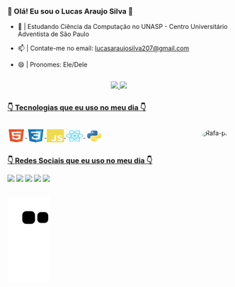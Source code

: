 ### 👏 Olá! Eu sou o Lucas Araujo Silva 👋

- 🌱 | Estudando Ciência da Computação no UNASP - Centro Universitário Adventista de São Paulo
- 📫 | Contate-me no email: lucasaraujosilva207@gmail.com
- 😄 | Pronomes: Ele/Dele

  ##

<div align="center">
  <a href="https://beacons.ai/lucasaraujosilvas">
  <img height="180em" src="https://github-readme-stats.vercel.app/api?username=lucasaraujosilvas&show_icons=true&theme=dark&include_all_commits=true&count_private=true"/>
  <img height="180em" src="https://github-readme-stats.vercel.app/api/top-langs/?username=lucasaraujosilvas&layout=compact&langs_count=7&theme=dark"/>
</div>
  
  ##
    
### 👇 Tecnologias que eu uso no meu dia 👇
  
<div style="display: inline_block"><br>
  <img align="center" alt="Rafa-HTML" height="30" width="40" src="https://raw.githubusercontent.com/devicons/devicon/master/icons/html5/html5-original.svg">
  <img align="center" alt="Rafa-CSS" height="30" width="40" src="https://raw.githubusercontent.com/devicons/devicon/master/icons/css3/css3-original.svg">
  <img align="center" alt="Rafa-Js" height="30" width="40" src="https://raw.githubusercontent.com/devicons/devicon/master/icons/javascript/javascript-plain.svg">
  <img align="center" alt="Rafa-React" height="30" width="40" src="https://raw.githubusercontent.com/devicons/devicon/master/icons/react/react-original.svg">
  <img align="center" alt="Rafa-Python" height="30" width="40" src="https://raw.githubusercontent.com/devicons/devicon/master/icons/python/python-original.svg">
  <img align="right" alt="Rafa-pic" height="150" style="border-radius:50px;" src="https://blog.mackenzie.br/content/images/2020/12/giphy--68-.gif">
</div>
 
  ##
  
### 👇 Redes Sociais que eu uso no meu dia 👇
  
<div> 
  <a href="https://www.youtube.com/channel/UCSHJ5ze4mZjZAkxL8AeDMsA/featured" target="_blank"><img src="https://img.shields.io/badge/YouTube-FF0000?style=for-the-badge&logo=youtube&logoColor=white" target="_blank"></a>
  <a href="https://www.instagram.com/bazardolucasedicoes/" target="_blank"><img src="https://img.shields.io/badge/-Instagram-%23E4405F?style=for-the-badge&logo=instagram&logoColor=white" target="_blank"></a>
 <a href="https://discord.gg/NYShvYtK" target="_blank"><img src="https://img.shields.io/badge/Discord-7289DA?style=for-the-badge&logo=discord&logoColor=white" target="_blank"></a> 
  <a href = "mailto:lucasaraujosilva207@gmail.com"><img src="https://img.shields.io/badge/-Gmail-%23333?style=for-the-badge&logo=gmail&logoColor=white" target="_blank"></a>
  <a href="https://www.linkedin.com/in/lucas-araujo-4b269a222/" target="_blank"><img src="https://img.shields.io/badge/-LinkedIn-%230077B5?style=for-the-badge&logo=linkedin&logoColor=white" target="_blank"></a> 
 
  ##
  
  ![Snake animation](https://github.com/rafaballerini/rafaballerini/blob/output/github-contribution-grid-snake.svg)
 
</div>

